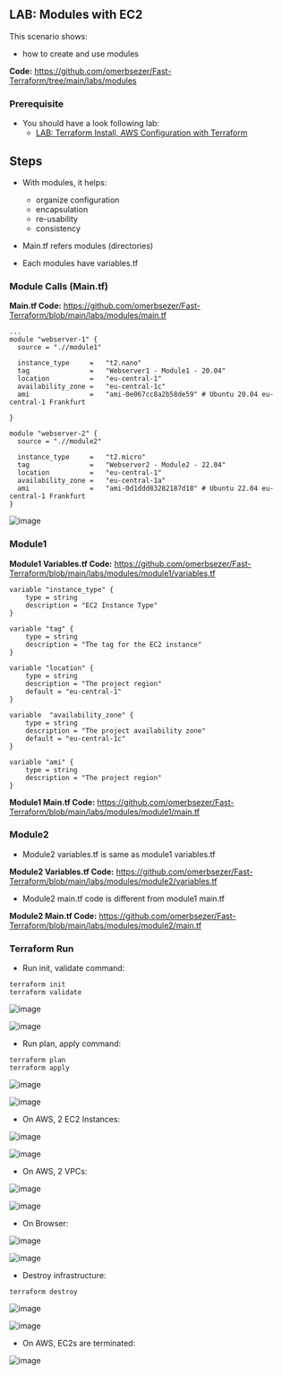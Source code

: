 ## LAB: Modules with EC2

This scenario shows:
- how to create and use modules 

**Code:** https://github.com/omerbsezer/Fast-Terraform/tree/main/labs/modules

### Prerequisite

- You should have a look following lab: 
  - [LAB: Terraform Install, AWS Configuration with Terraform](https://github.com/omerbsezer/Fast-Terraform/blob/main/Terraform-Install-AWS-Configuration.md)

## Steps

- With modules, it helps:
  - organize configuration
  - encapsulation 
  - re-usability
  - consistency

- Main.tf refers modules (directories)
- Each modules have variables.tf


### Module Calls (Main.tf)

**Main.tf Code:** https://github.com/omerbsezer/Fast-Terraform/blob/main/labs/modules/main.tf

``` 
...
module "webserver-1" {
  source = ".//module1"

  instance_type     =   "t2.nano"
  tag               =   "Webserver1 - Module1 - 20.04"
  location          =   "eu-central-1"
  availability_zone =   "eu-central-1c"
  ami               =   "ami-0e067cc8a2b58de59" # Ubuntu 20.04 eu-central-1 Frankfurt

}

module "webserver-2" {
  source = ".//module2"

  instance_type     =   "t2.micro"
  tag               =   "Webserver2 - Module2 - 22.04"
  location          =   "eu-central-1"
  availability_zone =   "eu-central-1a"
  ami               =   "ami-0d1ddd83282187d18" # Ubuntu 22.04 eu-central-1 Frankfurt
}
``` 

![image](https://user-images.githubusercontent.com/10358317/229362702-43148537-03fc-4876-9883-ccee83a63f56.png)

### Module1

**Module1 Variables.tf Code:** https://github.com/omerbsezer/Fast-Terraform/blob/main/labs/modules/module1/variables.tf

``` 
variable "instance_type" {
    type = string
    description = "EC2 Instance Type"
}

variable "tag" {
    type = string
    description = "The tag for the EC2 instance"
}

variable "location" {
    type = string
    description = "The project region"
    default = "eu-central-1"
}

variable  "availability_zone" {
    type = string
    description = "The project availability zone"
    default = "eu-central-1c"
} 

variable "ami" {
    type = string
    description = "The project region"
}
``` 

**Module1 Main.tf Code:** https://github.com/omerbsezer/Fast-Terraform/blob/main/labs/modules/module1/main.tf


### Module2

- Module2 variables.tf is same as module1 variables.tf

**Module2 Variables.tf Code:** https://github.com/omerbsezer/Fast-Terraform/blob/main/labs/modules/module2/variables.tf

- Module2 main.tf code is different from module1 main.tf

**Module2 Main.tf Code:** https://github.com/omerbsezer/Fast-Terraform/blob/main/labs/modules/module2/main.tf

### Terraform Run

- Run init, validate command:

``` 
terraform init
terraform validate
``` 

![image](https://user-images.githubusercontent.com/10358317/229363829-54d98270-7cb6-499d-8ca5-235187945e78.png)

![image](https://user-images.githubusercontent.com/10358317/229363852-4df92036-b8d1-4206-9da9-d6769237f46f.png)

- Run plan, apply command:

``` 
terraform plan
terraform apply
``` 

![image](https://user-images.githubusercontent.com/10358317/229364064-2ac5ad88-f93c-4cb3-a803-de43a10e5885.png)

![image](https://user-images.githubusercontent.com/10358317/229364027-755c7df6-4ecb-4fe0-9c10-ee30ecfa31c0.png)

- On AWS, 2 EC2 Instances:

![image](https://user-images.githubusercontent.com/10358317/229364124-4ce9c58c-c2e2-42e6-8f00-13a8c63185a0.png)

![image](https://user-images.githubusercontent.com/10358317/229364304-23917adf-d488-4294-bc49-ce89c879817a.png)


- On AWS, 2 VPCs:

![image](https://user-images.githubusercontent.com/10358317/229364188-792953e2-0d57-4560-8591-3c13203864ab.png)

![image](https://user-images.githubusercontent.com/10358317/229364233-41b910a9-d6cc-4e09-bbb7-11dd2054de56.png)

- On Browser:

![image](https://user-images.githubusercontent.com/10358317/229364349-7572c383-e934-4e6b-b0be-f3ba4c098ac4.png)

![image](https://user-images.githubusercontent.com/10358317/229364366-ba334719-7789-42f7-b5e4-7cecfc7eb42a.png)

- Destroy infrastructure:

```
terraform destroy 
``` 

![image](https://user-images.githubusercontent.com/10358317/229364565-c6f07625-008b-4e64-a62b-dc80ea6db4e3.png)

![image](https://user-images.githubusercontent.com/10358317/229364693-bcc9c21d-d091-49ef-b176-d71cabf813fb.png)

- On AWS, EC2s are terminated:

![image](https://user-images.githubusercontent.com/10358317/229364715-f076fddd-927b-4da2-9b0f-59d16b5e0a85.png)




